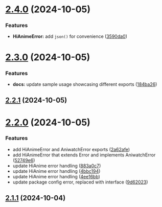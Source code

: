 # [2.4.0](https://github.com/ghoshRitesh12/aniwatch/compare/v2.3.0...v2.4.0) (2024-10-05)


### Features

* **HiAnimeError:** add `json()` for convenience ([3590da0](https://github.com/ghoshRitesh12/aniwatch/commit/3590da04d145ed734e34a795739224b9206306ae))



# [2.3.0](https://github.com/ghoshRitesh12/aniwatch/compare/v2.2.1...v2.3.0) (2024-10-05)


### Features

* **docs:** update sample usage showcasing different exports ([184ba26](https://github.com/ghoshRitesh12/aniwatch/commit/184ba2664de2a075613da1a2943c90f6429a6e63))



## [2.2.1](https://github.com/ghoshRitesh12/aniwatch/compare/v2.2.0...v2.2.1) (2024-10-05)



# [2.2.0](https://github.com/ghoshRitesh12/aniwatch/compare/v2.1.1...v2.2.0) (2024-10-05)


### Features

* add HiAnimeError and AniwatchError exports ([2a62afe](https://github.com/ghoshRitesh12/aniwatch/commit/2a62afed3833d443d62ce4089a115095e894a622))
* add HiAnimeError that extends Error and implements AniwatchError ([52749e6](https://github.com/ghoshRitesh12/aniwatch/commit/52749e614bb6e5fd54e50d969aece4b40beb3f2c))
* update HiAnime error handling ([883a0c7](https://github.com/ghoshRitesh12/aniwatch/commit/883a0c7427012848b667454b431712479526c093))
* update HiAnime error handling ([4bbc194](https://github.com/ghoshRitesh12/aniwatch/commit/4bbc194623e91d16be6f550eaf985e1cfccf0b72))
* update HiAnime error handling ([4ee16bb](https://github.com/ghoshRitesh12/aniwatch/commit/4ee16bbe604e3f17f97217c0e8bd42ca342a386b))
* update package config error, replaced with interface ([9d62023](https://github.com/ghoshRitesh12/aniwatch/commit/9d6202353ec6bc2f6fa779fdbbfd42e6590552e9))



## [2.1.1](https://github.com/ghoshRitesh12/aniwatch/compare/v2.1.0...v2.1.1) (2024-10-04)



